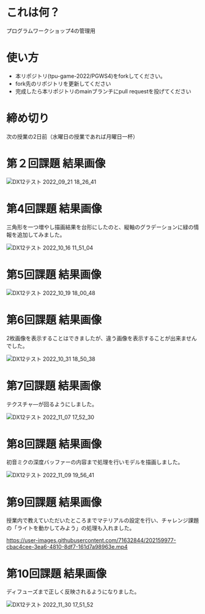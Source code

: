 # これは何？
プログラムワークショップ4の管理用

# 使い方

- 本リポジトリ(tpu-game-2022/PGWS4)をforkしてください。
- fork先のリポジトリを更新してください
- 完成したら本リポジトリのmainブランチにpull requestを投げてください


# 締め切り
次の授業の2日前（水曜日の授業であれば月曜日一杯）

# 第２回課題 結果画像

![DX12テスト 2022_09_21 18_26_41](https://user-images.githubusercontent.com/71632844/191471427-69ccb5ba-d115-4089-bd26-e2fc06bde026.png)

# 第4回課題 結果画像
三角形を一つ増やし描画結果を台形にしたのと、縦軸のグラデーションに緑の情報を追加してみました。

![DX12テスト 2022_10_16 11_51_04](https://user-images.githubusercontent.com/71632844/196015795-1fce757a-432a-464e-943e-7757843a4218.png)

# 第5回課題 結果画像

![DX12テスト 2022_10_19 18_00_48](https://user-images.githubusercontent.com/71632844/196652522-4db639d0-976b-49ee-8c60-3a4e29c9390f.png)

# 第6回課題 結果画像
2枚画像を表示することはできましたが、違う画像を表示することが出来ませんでした。

![DX12テスト 2022_10_31 18_50_38](https://user-images.githubusercontent.com/71632844/198985493-ef0487f3-241c-49d2-8f77-db4ddbd86c74.png)

# 第7回課題 結果画像
テクスチャ―が回るようにしました。

![DX12テスト 2022_11_07 17_52_30](https://user-images.githubusercontent.com/71632844/200271796-2391cb2e-ae68-4698-893f-6fe32de45f5a.png)

# 第8回課題 結果画像
初音ミクの深度バッファーの内容まで処理を行いモデルを描画しました。

![DX12テスト 2022_11_09 19_56_41](https://user-images.githubusercontent.com/71632844/200812727-59a2b808-3b2a-41d7-8999-ea6bec13f2d7.png)

# 第9回課題 結果画像
授業内で教えていただいたところまでマテリアルの設定を行い、チャレンジ課題の「ライトを動かしてみよう」の処理も入れました。

https://user-images.githubusercontent.com/71632844/202159977-cbac4cee-3ea6-4810-8df7-161d7a98963e.mp4

# 第10回課題 結果画像
ディフューズまで正しく反映されるようになりました。

![DX12テスト 2022_11_30 17_51_52](https://user-images.githubusercontent.com/71632844/204753668-9a37c8d6-ee78-4c63-b2f4-df2af8008534.png)



